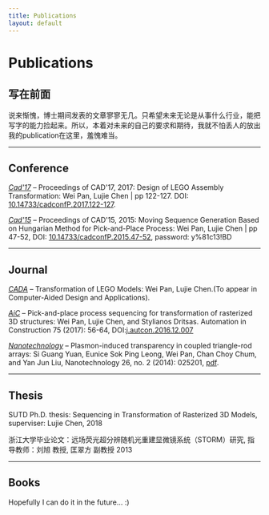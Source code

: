 ```yaml
---
title: Publications
layout: default
---
```



# Publications


## 写在前面


说来惭愧，博士期间发表的文章寥寥无几。只希望未来无论是从事什么行业，能把写字的能力捡起来。所以，本着对未来的自己的要求和期待，我就不怕丢人的放出我的publication在这里，羞愧难当。


- - - 


## Conference


_[Cad'17](http://www.cadconferences.com/122-127_99.pdf)_ – Proceedings of CAD'17, 2017: Design of LEGO Assembly Transformation: 
Wei Pan, Lujie Chen | pp 122-127. DOI: [10.14733/cadconfP.2017.122-127](http://sci-hub.tw/10.14733/cadconfP.2017.122-127).



_[Cad'15](http://www.cadconferences.com/CAD15_47-52.pdf)_ – Proceedings of CAD'15, 2015: Moving Sequence Generation Based on Hungarian Method for Pick-and-Place Process: Wei Pan, Lujie Chen | pp 47-52, DOI: [10.14733/cadconfP.2015.47-52](http://sci-hub.tw/10.14733/cadconfP.2015.47-52), password: y%81c13!BD
- - -




## Journal


_[CADA](http://www.cadanda.com/)_ – Transformation of LEGO Models: Wei Pan, Lujie Chen.(To appear in Computer-Aided Design and Applications).



_[AiC](https://www.sciencedirect.com/journal/automation-in-construction)_ – Pick-and-place process sequencing for transformation of rasterized 3D structures: Wei Pan, Lujie Chen, and Stylianos Dritsas.  Automation in Construction 75 (2017): 56-64, DOI:[j.autcon.2016.12.007](http://dx.doi.org/10.1016/j.autcon.2016.12.007)




_[Nanotechnology](http://iopscience.iop.org/journal/0957-4484)_ – Plasmon-induced transparency in coupled triangle-rod arrays: Si Guang Yuan, Eunice Sok Ping Leong, Wei Pan, Chan Choy Chum, and Yan Jun Liu, Nanotechnology 26, no. 2 (2014): 025201, [pdf](http://iopscience.iop.org/article/10.1088/0957-4484/26/2/025201/meta).


- - -

## Thesis



SUTD Ph.D. thesis: Sequencing in Transformation of Rasterized 3D Models, superviser: Lujie Chen, 2018

浙江大学毕业论文：远场荧光超分辨随机光重建显微镜系统（STORM）研究, 指导教师：刘旭  教授,  匡翠方  副教授   2013


---


## Books



Hopefully I can do it in the future... :)
 
